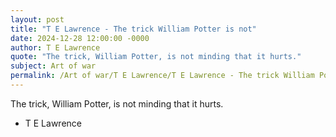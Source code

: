 ```yaml
---
layout: post
title: "T E Lawrence - The trick William Potter is not"
date: 2024-12-28 12:00:00 -0000
author: T E Lawrence
quote: "The trick, William Potter, is not minding that it hurts."
subject: Art of war
permalink: /Art of war/T E Lawrence/T E Lawrence - The trick William Potter is not
---
```


The trick, William Potter, is not minding that it hurts.

- T E Lawrence
